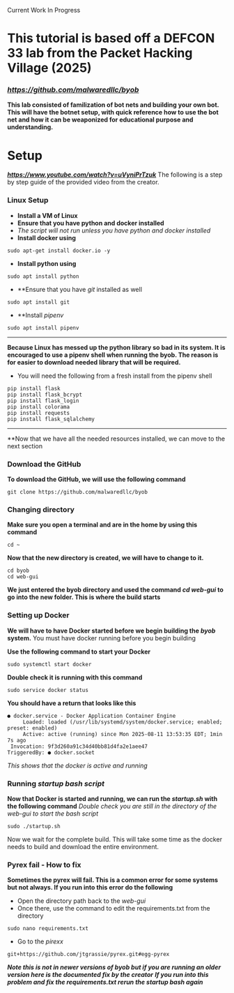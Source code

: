 Current Work In Progress



# This tutorial is based off a DEFCON 33 lab from the Packet Hacking Village (2025)
### ***https://github.com/malwaredllc/byob***
**This lab consisted of familization of bot nets and building your own bot.**
**This will have the botnet setup, with quick reference how to use the bot net and how it can be weaponized for educational purpose and understanding.**

# Setup
***https://www.youtube.com/watch?v=uVyniPrTzuk***
The following is a step by step guide of the provided video from the creator. 

### Linux Setup
* **Install a VM of Linux**
* **Ensure that you have python and docker installed**
* *The script will not run unless you have python and docker installed*
* **Install docker using**
```
sudo apt-get install docker.io -y
```
* **Install python using**
```
sudo apt install python
```
* **Ensure that you have *git* installed as well
```
sudo apt install git
```
* **Install *pipenv*
```
sudo apt install pipenv
```
-------------------------------------
**Because Linux has messed up the python library so bad in its system. It is encouraged to use a pipenv shell when running the byob. The reason is for easier to download needed library that will be required.**
* You will need the following from a fresh install from the pipenv shell
```
pip install flask
pip install flask_bcrypt
pip install flask_login
pip install colorama
pip install requests
pip install flask_sqlalchemy

```
-------------------------------------
**Now that we have all the needed resources installed, we can move to the next section

### Download the GitHub

**To download the GitHub, we will use the following command**
```
git clone https://github.com/malwaredllc/byob
```

### Changing directory

**Make sure you open a terminal and are in the home by using this command**
```
cd ~
```

**Now that the new directory is created, we will have to change to it.**
```
cd byob
cd web-gui
```
**We just entered the byob directory and used the command *cd web-gui* to go into the new folder. This is where the build starts**

### Setting up Docker

**We will have to have Docker started before we begin building the *byob* system.**
You must have docker running before you begin building

**Use the following command to start your Docker**
```
sudo systemctl start docker
```

**Double check it is running with this command**
```
sudo service docker status
```

**You should have a return that looks like this**
```
● docker.service - Docker Application Container Engine
     Loaded: loaded (/usr/lib/systemd/system/docker.service; enabled; preset: enabled)
     Active: active (running) since Mon 2025-08-11 13:53:35 EDT; 1min 7s ago
 Invocation: 9f3d260a91c34d40bb81d4fa2e1aee47
TriggeredBy: ● docker.socket
```
*This shows that the docker is active and running*

### Running *startup bash script*

**Now that Docker is started and running, we can run the *startup.sh* with the following command**
*Double check you are still in the directory of the web-gui to start the bash script*

```
sudo ./startup.sh
```
Now we wait for the complete build. This will take some time as the docker needs to build and download the entire environment.

### Pyrex fail - How to fix
**Sometimes the pyrex will fail. This is a common error for some systems but not always. If you run into this error do the following**

* Open the directory path back to the *web-gui*
* Once there, use the command to edit the requirements.txt from the directory
```
sudo nano requirements.txt
```
* Go to the *pirexx*
```
git+https://github.com/jtgrassie/pyrex.git#egg-pyrex
```
***Note this is not in newer versions of byob but if you are running an older version here is the documented fix by the creator***
***If you run into this problem and fix the *requirements.txt* rerun the startup bash again***


